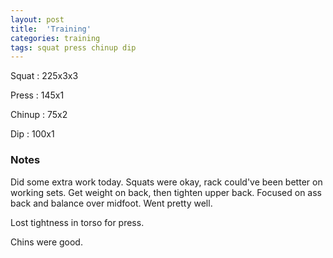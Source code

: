 ```yaml
---
layout: post
title:  'Training'
categories: training
tags: squat press chinup dip
---
```


Squat       :   225x3x3

Press       :   145x1

Chinup      :   75x2

Dip         :   100x1

### Notes

Did some extra work today. Squats were okay, rack could've been better on working sets.
Get weight on back, then tighten upper back. Focused on ass back and balance over
midfoot. Went pretty well.

Lost tightness in torso for press.

Chins were good.
